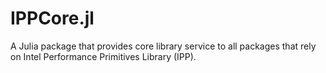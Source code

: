 # IPPCore.jl

A Julia package that provides core library service to all packages that rely on Intel Performance Primitives Library (IPP).
